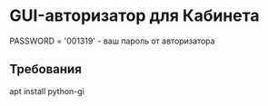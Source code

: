 GUI-авторизатор для Кабинета
============================

PASSWORD = '001319' - ваш пароль от авторизатора

Требования
----------

apt install python-gi
